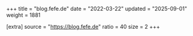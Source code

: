 +++
title = "blog.fefe.de"
date = "2022-03-22"
updated = "2025-09-01"
weight = 1881

[extra]
source = "https://blog.fefe.de"
ratio = 40
size = 2
+++
